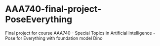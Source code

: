 # AAA740-final-project-PoseEverything
Final project for course AAA740 - Special Topics in Artificial Intelligence - Pose for Everything with foundation model Dino
